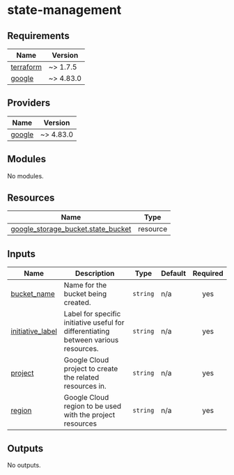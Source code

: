 # state-management

<!-- BEGINNING OF PRE-COMMIT-TERRAFORM DOCS HOOK -->
## Requirements

| Name | Version |
|------|---------|
| <a name="requirement_terraform"></a> [terraform](#requirement\_terraform) | ~> 1.7.5 |
| <a name="requirement_google"></a> [google](#requirement\_google) | ~> 4.83.0 |

## Providers

| Name | Version |
|------|---------|
| <a name="provider_google"></a> [google](#provider\_google) | ~> 4.83.0 |

## Modules

No modules.

## Resources

| Name | Type |
|------|------|
| [google_storage_bucket.state_bucket](https://registry.terraform.io/providers/hashicorp/google/latest/docs/resources/storage_bucket) | resource |

## Inputs

| Name | Description | Type | Default | Required |
|------|-------------|------|---------|:--------:|
| <a name="input_bucket_name"></a> [bucket\_name](#input\_bucket\_name) | Name for the bucket being created. | `string` | n/a | yes |
| <a name="input_initiative_label"></a> [initiative\_label](#input\_initiative\_label) | Label for specific initiative useful for differentiating between various resources. | `string` | n/a | yes |
| <a name="input_project"></a> [project](#input\_project) | Google Cloud project to create the related resources in. | `string` | n/a | yes |
| <a name="input_region"></a> [region](#input\_region) | Google Cloud region to be used with the project resources | `string` | n/a | yes |

## Outputs

No outputs.
<!-- END OF PRE-COMMIT-TERRAFORM DOCS HOOK -->
